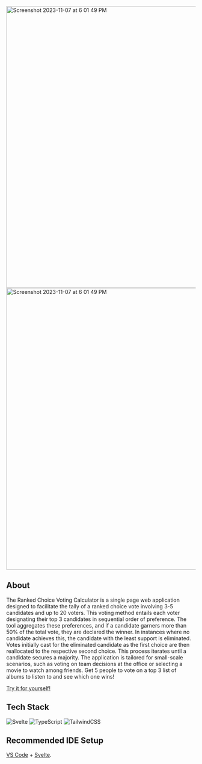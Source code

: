 <img width="750" alt="Screenshot 2023-11-07 at 6 01 49 PM" src="https://github.com/BrettEastman/RankedChoice/assets/76603041/544458e5-2043-432e-bd8c-f4dfebac1351">
<img width="750" alt="Screenshot 2023-11-07 at 6 01 49 PM" src="https://github.com/BrettEastman/RankedChoice/assets/76603041/1d1d6d7b-58a0-44b2-8b72-cc0bcbe2ef23">



## About

The Ranked Choice Voting Calculator is a single page web application
designed to facilitate the tally of a ranked choice vote involving 3-5
candidates and up to 20 voters. This voting method entails each voter
designating their top 3 candidates in sequential order of preference.
The tool aggregates these preferences, and if a candidate garners more
than 50% of the total vote, they are declared the winner. In instances
where no candidate achieves this, the candidate with the least support
is eliminated. Votes initially cast for the eliminated candidate as
the first choice are then reallocated to the respective second choice.
This process iterates until a candidate secures a majority. The
application is tailored for small-scale scenarios, such as voting on
team decisions at the office or selecting a movie to watch among
friends. Get 5 people to vote on a top 3 list of albums to listen to
and see which one wins!

[Try it for yourself!](https://ranked-choice-three.vercel.app/)

## Tech Stack

![Svelte](https://img.shields.io/badge/Svelte-4A4A55?style=for-the-badge&logo=svelte&logoColor=FF3E00)
![TypeScript](https://img.shields.io/static/v1?style=for-the-badge&message=TypeScript&color=3178C6&logo=TypeScript&logoColor=FFFFFF&label=)
![TailwindCSS](https://img.shields.io/badge/tailwindcss-%2338B2AC.svg?style=for-the-badge&logo=tailwind-css&logoColor=white)

## Recommended IDE Setup

[VS Code](https://code.visualstudio.com/) + [Svelte](https://marketplace.visualstudio.com/items?itemName=svelte.svelte-vscode).

